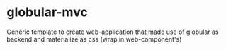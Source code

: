 # globular-mvc
Generic template to create web-application that made use of globular as backend and materialize as css (wrap in web-component's)
